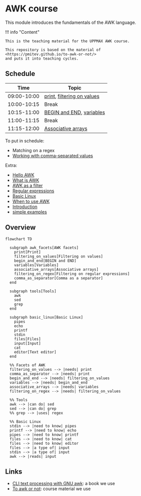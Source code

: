 # AWK course

This module introduces the fundamentals of the AWK language. 

!!! info "Content"

    This is the teaching material for the UPPMAX AWK course.

    This repository is based on the material of <https://pmitev.github.io/to-awk-or-not/>
    and puts it into teaching cycles.
    
## Schedule

Time          | Topic
--------------|-------------------------------
09:00-10:00   | [print](print.md), [filtering on values](filtering_on_values.md)
10:00-10:15   | Break
10:15-11:00   | [BEGIN and END](begin_and_end.md), [variables](variables.md)
11:00-11:15   | Break
11:15-12:00   | [Associative arrays](associative_arrays.md)

To put in schedule:

 * Matching on a regex
 * [Working with comma-separated values](working_with_csvs.md)

Extra:

 * [Hello AWK](hello_awk.md)
 * [What is AWK](what_is_awk.md)
 * [AWK as a filter](awk_as_a_filter.md)
 * [Regular expressions](regexps.md)
 * [Basic Linux](basic_linux.md)
 * [When to use AWK](when_to_use_awk.md)
 * [Introduction](introduction.md)
 * [simple examples](simple_examples.md)

## Overview

```mermaid
flowchart TD

  subgraph awk_facets[AWK facets]
    print[Print]
    filtering_on_values[Filtering on values]
    begin_and_end[BEGIN and END]
    variables[Variables]
    associative_arrays[Associative arrays]
    filtering_on_regex[Filtering on regular expressions]
    comma_as_separator[Comma as a separator]
  end

  subgraph tools[Tools]
    awk
    sed
    grep
  end

  subgraph basic_linux[Basic Linux]
    pipes
    echo
    printf
    stdin
    files[Files]
    input[Input]
    cat
    editor[Text editor]
  end

  %% Facets of AWK
  filtering_on_values --> |needs| print
  comma_as_separator --> |needs| print
  begin_and_end --> |needs| filtering_on_values
  variables --> |needs| begin_and_end
  associative_arrays --> |needs| variables
  filtering_on_regex --> |needs| filtering_on_values

  %% Tools
  awk --> |can do| sed 
  sed --> |can do| grep
  %% grep --> |uses| regex

  %% Basic Linux
  stdin --> |need to know| pipes
  printf --> |need to know| echo
  pipes --> |need to know| printf
  files --> |need to know| cat
  files --> |need to know| editor
  files --> |a type of| input
  stdin --> |a type of| input
  awk --> |reads| input

```

## Links

 * [CLI text processing with GNU awk](https://learnbyexample.github.io/learn_gnuawk/): a book we use
 * [To awk or not](https://pmitev.github.io/to-awk-or-not): course material we use

